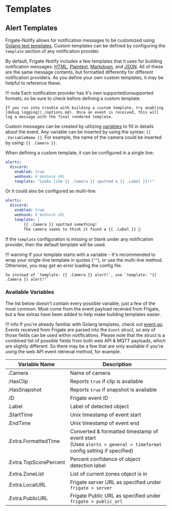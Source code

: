# Templates

## Alert Templates

Frigate-Notify allows for notification messages to be customized using [Golang text templates](https://pkg.go.dev/text/template). Custom templates can be defined by configuring the `template` section of any notification provider.

By default, Frigate-Notify includes a few templates that it uses for building notification messages: [HTML](https://github.com/0x2142/frigate-notify/blob/main/templates/html.template), [Plaintext](https://github.com/0x2142/frigate-notify/blob/main/templates/plaintext.template), [Markdown](https://github.com/0x2142/frigate-notify/blob/main/templates/markdown.template), and [JSON](https://github.com/0x2142/frigate-notify/blob/main/templates/json.template). All of these are the same message contents, but formatted differently for different notification providers. As you define your own custom templates, it may be helpful to reference these.

!!! note
    Each notification provider has it's own supported/unsupported formats, so be sure to check before defining a custom template.

    If you run into trouble with building a custom template, try enabling [debug logging](./options.md). Once an event is received, this will log a message with the final rendered template.

Custom messages can be created by utilizing [variables](#available-variables) to fill in details about the event. Any variable can be inserted by using the syntax: `{{ .VariableName }}`. For example, the name of the camera could be inserted by using: `{{ .Camera }}`.

When defining a custom template, it can be configured in a single line:

```yaml
alerts:
  discord:
    enabled: true
    webhook: # Webhook URL
    template: "Looks like {{ .Camera }} spotted a {{ .Label }}!!"
```

Or it could also be configured as multi-line:

```yaml
alerts:
  discord:
    enabled: true
    webhook: # Webhook URL
    template: |
        {{ .Camera }} spotted something!
        The camera seems to think it found a {{ .Label }} 🤔
```

If the `template` configuration is missing or blank under any notification provider, then the default template will be used.

!!! warning
    If your template starts with a variable - It's recommended to wrap your single-line template in quotes (`""`), or use the multi-line method. Otherwise, you may get an error loading the config file.

    So instead of `template: {{ .Camera }} alert!`, use `template: "{{ .Camera }} alert!"`

### Available Variables

The list below doesn't contain every possible variable, just a few of the most common. Most come from the event payload received from Frigate, but a few extras have been added to help make building templates easier.

!!! info
    If you're already familiar with Golang templates, check out [event.go](https://github.com/0x2142/frigate-notify/blob/main/models/event.go). Events received from Frigate are parsed into the `Event` struct, so any of those fields can be used within notifications. Please note that the struct is a combined list of possible fields from both web API & MQTT payloads, which are slightly different. So there may be a few that are only available if you're using the web API event retrieval method, for example.

| Variable Name          | Description                                                                                                              |
|------------------------|--------------------------------------------------------------------------------------------------------------------------|
| .Camera                | Name of camera                                                                                                           |
| .HasClip               | Reports `true` if clip is available                                                                                      |
| .HasSnapshot           | Reports `true` if snapshot is available                                                                                  |
| .ID                    | Frigate event ID                                                                                                         |
| .Label                 | Label of detected object                                                                                                 |
| .StartTime             | Unix timestamp of event start                                                                                            |
| .EndTime               | Unix timestamp of event end                                                                                              |
| .Extra.FormattedTime   | Converted & formatted timestamp of event start <br /> (Uses `alerts > general > timeformat` config setting if specified) |
| .Extra.TopScorePercent | Percent confidence of object detection label                                                                             |
| .Extra.ZoneList        | List of current zones object is in                                                                                       |
| .Extra.LocalURL        | Frigate server URL as specified under `frigate > server`                                                                 |
| .Extra.PublicURL       | Frigate Public URL as specified under `frigate > public_url`                                                             |
